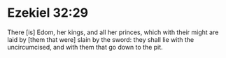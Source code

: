 # Ezekiel 32:29

There [is] Edom, her kings, and all her princes, which with their might are laid by [them that were] slain by the sword: they shall lie with the uncircumcised, and with them that go down to the pit.